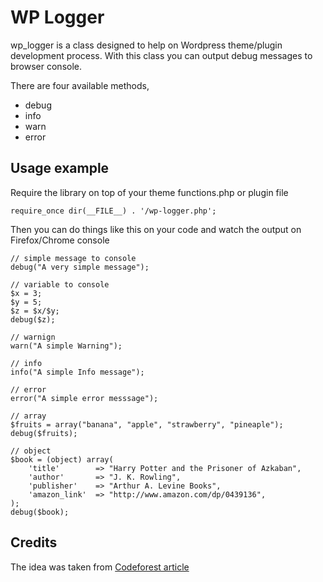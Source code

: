 WP Logger
=========

wp_logger is a class designed to help on Wordpress theme/plugin development process. With this class you can output debug messages to browser console.

There are four available methods,

- debug
- info
- warn
- error

Usage example
-------------

Require the library on top of your theme functions.php or plugin file

`require_once dir(__FILE__) . '/wp-logger.php';`

Then you can do things like this on your code and watch the output on Firefox/Chrome console

	// simple message to console
	debug("A very simple message");

	// variable to console
	$x = 3;
	$y = 5;
	$z = $x/$y;
	debug($z);

	// warnign
	warn("A simple Warning");

	// info
	info("A simple Info message");

	// error
	error("A simple error messsage");

	// array
	$fruits = array("banana", "apple", "strawberry", "pineaple");
	debug($fruits);

	// object
	$book = (object) array(
		'title'        => "Harry Potter and the Prisoner of Azkaban",
		'author'       => "J. K. Rowling",
		'publisher'    => "Arthur A. Levine Books",
		'amazon_link'  => "http://www.amazon.com/dp/0439136",
	);
	debug($book);

Credits
-------

The idea was taken from [Codeforest article](http://www.codeforest.net/debugging-php-in-browsers-javascript-console)
